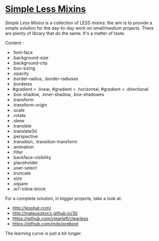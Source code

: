 # [Simple Less Mixins](https://github.com/DamienSeguin/simple-less-mixins)

*Simple Less Mixins* is a collection of LESS mixins: the aim is to provide a simple solution for the day-to-day work on small/medium projects.
There are plenty of library that do the same. It's a matter of taste.

Content :
* .font-face
* .background-size
* .background-clip
* .box-sizing
* .opacity
* .border-radius, .border-radiuses
* .borderes
* #gradient > .linear, #gradient > .horizontal, #gradient > .directional 
* .box-shadow, .inner-shadow, .box-shadowes
* .transform
* .transform-origin
* .scale
* .rotate
* .skew
* .translate
* .translate3d
* .perspective
* .transition, .transition-transform
* .animation
* .filter
* .backface-visibility
* .placeholder
* .user-select
* .truncate
* .size
* .square
* .ie7-inline-block

For a complete solution, in bigger projects, take a look at:
* http://lesshat.com/
* http://mateuszkocz.github.io/3l/
* https://github.com/clearleft/clearless
* https://github.com/mdo/preboot

The learning curve is just a bit longer.